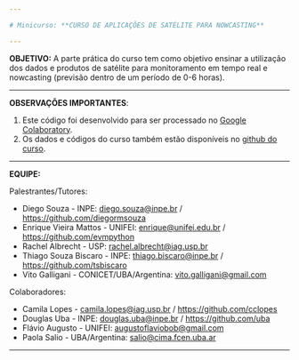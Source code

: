```yaml
---

# Minicurso: **CURSO DE APLICAÇÕES DE SATÉLITE PARA NOWCASTING**

---
```


**OBJETIVO:** A parte prática do curso tem como objetivo ensinar a utilização dos dados
e produtos de satélite para monitoramento em tempo real e nowcasting
(previsão dentro de um período de 0-6 horas).

---

**OBSERVAÇÕES IMPORTANTES**:
1. Este código foi desenvolvido para ser processado no [Google Colaboratory](https://colab.research.google.com/).
2. Os dados e códigos do curso também estão disponíveis no [github do curso](https://github.com/evmpython/minicurso_nowcasting_CPAM2024).

---

**EQUIPE:**

Palestrantes/Tutores:
 - Diego Souza - INPE: diego.souza@inpe.br / https://github.com/diegormsouza
 - Enrique Vieira Mattos - UNIFEI: enrique@unifei.edu.br / https://github.com/evmpython
 - Rachel Albrecht - USP: rachel.albrecht@iag.usp.br
 - Thiago Souza Biscaro - INPE: thiago.biscaro@inpe.br / https://github.com/tsbiscaro
 - Vito Galligani - CONICET/UBA/Argentina: vito.galligani@gmail.com

Colaboradores:
 - Camila Lopes - camila.lopes@iag.usp.br / https://github.com/cclopes
 - Douglas Uba - INPE: douglas.uba@inpe.br / https://github.com/uba
 - Flávio Augusto - UNIFEI: augustoflaviobob@gmail.com
 - Paola Salio - UBA/Argentina: salio@cima.fcen.uba.ar

---
